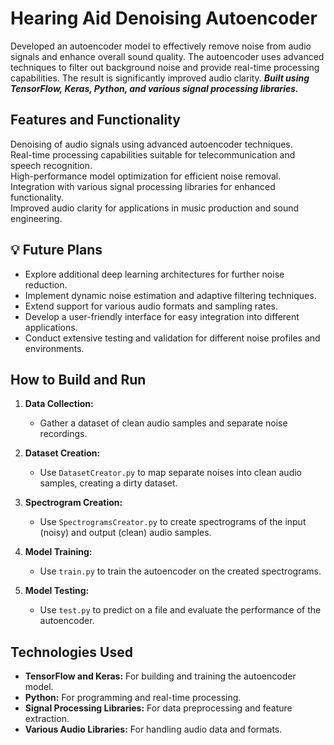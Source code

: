 # Hearing Aid Denoising Autoencoder

Developed an autoencoder model to effectively remove noise from audio signals and enhance overall sound quality. The autoencoder uses advanced techniques to filter out background noise and provide real-time processing capabilities. The result is significantly improved audio clarity.
**_Built using TensorFlow, Keras, Python, and various signal processing libraries._**


## Features and Functionality

 Denoising of audio signals using advanced autoencoder techniques. <br/>
 Real-time processing capabilities suitable for telecommunication and speech recognition. <br/>
 High-performance model optimization for efficient noise removal. <br/>
 Integration with various signal processing libraries for enhanced functionality. <br/>
 Improved audio clarity for applications in music production and sound engineering. <br/>

## 💡 Future Plans

- Explore additional deep learning architectures for further noise reduction.
- Implement dynamic noise estimation and adaptive filtering techniques.
- Extend support for various audio formats and sampling rates.
- Develop a user-friendly interface for easy integration into different applications.
- Conduct extensive testing and validation for different noise profiles and environments.
## How to Build and Run

1. **Data Collection:**
   - Gather a dataset of clean audio samples and separate noise recordings.

2. **Dataset Creation:**
   - Use `DatasetCreator.py` to map separate noises into clean audio samples, creating a dirty dataset.

3. **Spectrogram Creation:**
   - Use `SpectrogramsCreator.py` to create spectrograms of the input (noisy) and output (clean) audio samples.

4. **Model Training:**
   - Use `train.py` to train the autoencoder on the created spectrograms.

5. **Model Testing:**
   - Use `test.py` to predict on a file and evaluate the performance of the autoencoder.

## Technologies Used

- **TensorFlow and Keras:** For building and training the autoencoder model.
- **Python:** For programming and real-time processing.
- **Signal Processing Libraries:** For data preprocessing and feature extraction.
- **Various Audio Libraries:** For handling audio data and formats.



